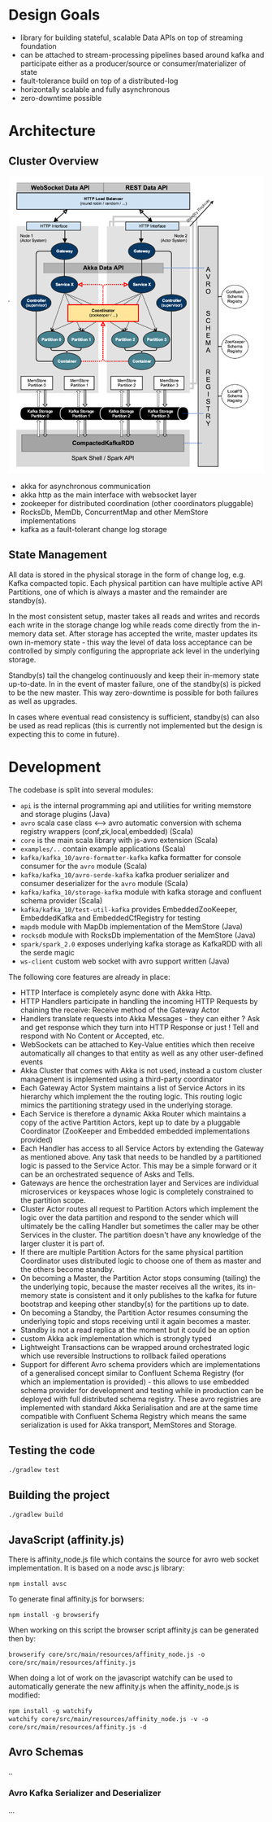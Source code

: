 # Design Goals 

 - library for building stateful, scalable Data APIs on top of streaming foundation
 - can be attached to stream-processing pipelines based around kafka and participate
   either as a producer/source or consumer/materializer of state
 - fault-tolerance build on top of a distributed-log
 - horizontally scalable and fully asynchronous
 - zero-downtime possible
 

# Architecture
 

## Cluster Overview

 ![Cluster Architecture](doc/affinity.png)

 - akka for asynchronous communication 
 - akka http as the main interface with websocket layer
 - zookeeper for distributed coordination (other coordinators pluggable)
 - RocksDb, MemDb, ConcurrentMap and other MemStore implementations
 - kafka as a fault-tolerant change log storage

## State Management

All data is stored in the physical storage in the form
of change log, e.g. Kafka compacted topic. Each physical partition
can have multiple active API Partitions, one of which is 
always a master and the remainder are standby(s). 

In the most consistent setup, master takes all reads and writes 
and records each write in the storage change log while reads
come directly from the in-memory data set.
After storage has accepted the write, master updates its own 
in-memory state - this way the level of data loss acceptance can
be controlled by simply configuring the appropriate ack level
in the underlying storage.

Standby(s) tail the changelog continuously and keep their 
in-memory state up-to-date. In in the event of master failure, 
one of the standby(s) is picked to be the new master. This way
zero-downtime is possible for both failures as well as upgrades.

In cases where eventual read consistency is sufficient, standby(s) 
can also be used as read replicas (this is currently not implemented
but the design is expecting this to come in future).


# Development 

The codebase is split into several modules:

 - `api` is the internal programming api and utiliities for writing memstore and storage plugins (Java)
 - `avro` scala case class <--> avro automatic conversion with schema registry wrappers (conf,zk,local,embedded) (Scala)
 - `core` is the main scala library with js-avro extension (Scala)
 - `examples/..` contain example applications (Scala)
 - `kafka/kafka_10/avro-formatter-kafka` kafka formatter for console consumer for the `avro` module (Scala)
 - `kafka/kafka_10/avro-serde-kafka` kafka produer serializer and consumer deserializer for the `avro` module (Scala) 
 - `kafka/kafka_10/storage-kafka` module with kafka storage and confluent schema provider (Scala)
 - `kafka/kafka_10/test-util-kafka` provides EmbeddedZooKeeper, EmbeddedKafka and EmbeddedCfRegistry for testing
 - `mapdb` module with MapDb implementation of the MemStore (Java)
 - `rocksdb` module with RocksDb implementation of the MemStore (Java)
 - `spark/spark_2.0` exposes underlying kafka storage as KafkaRDD with all the serde magic
 - `ws-client` custom web socket with avro support written (Java)
 
 
The following core features are already in place:

 - HTTP Interface is completely async done with Akka Http. 
 - HTTP Handlers participate in handling the incoming HTTP Requests
    by chaining the receive: Receive method of the Gateway Actor
 - Handlers translate requests into Akka Messages - they can either ? Ask
    and get response which they turn into HTTP Response or just ! Tell
    and respond with No Content or Accepted, etc.
 - WebSockets can be attached to Key-Value entities which then receive 
    automatically all changes to that entity as well as any other 
    user-defined events 
 - Akka Cluster that comes with Akka is not used, instead a custom
    cluster management is implemented using a third-party coordinator
 - Each Gateway Actor System maintains a list of Service Actors 
    in its hierarchy which implement the the routing logic. This routing 
    logic mimics the partitioning strategy used in the underlying storage.
 - Each Service is therefore a dynamic Akka Router which maintains a copy 
    of the active Partition Actors, kept up to date by a pluggable 
    Coordinator (ZooKeeper and Embedded embedded implementations provided)
 - Each Handler has access to all Service Actors by extending the Gateway
    as mentioned above. Any task that needs to be handled by a partitioned
    logic is passed to the Service Actor. This may be a simple forward or 
    it can be an orchestrated sequence of Asks and Tells.
 - Gateways are hence the orchestration layer and Services are individual
    microservices or keyspaces whose logic is completely constrained to
    the partition scope.
 - Cluster Actor routes all request to Partition Actors which implement
    the logic over the data partition and respond to the sender which
    will ultimately be the calling Handler but sometimes the caller 
    may be other Services in the cluster. The partition doesn't have
    any knowledge of the larger cluster it is part of.
 - If there are multiple Partition Actors for the same physical partition
    Coordinator uses distributed logic to choose one of them as master
    and the others become standby.    
 - On becoming a Master, the Partition Actor stops consuming (tailing) 
    the the underlying topic, because the master receives all the writes, 
    its in-memory state is consistent and it only publishes to the kafka 
    for future bootstrap and keeping other standby(s) for the partitions 
    up to date.
 - On becoming a Standby, the Partition Actor resumes consuming the 
     underlying topic and stops receiving until it again becomes a master.
 - Standby is not a read replica at the moment but it could be an option
 - custom Akka ack implementation which is strongly typed
 - Lightweight Transactions can be wrapped around orchestrated logic
    which use reversible Instructions to rollback failed operations    
 - Support for different Avro schema providers which are implementations of 
    a generalised concept similar to Confluent Schema Registry (for which
    an implementation is provided) - this allows to use embedded schema 
    provider for development and testing while in production can be 
    deployed with full distributed schema registry. These avro registries
     are implemented with standard Akka Serialisation and are at the same
     time compatible with Confluent Schema Registry which means the same
     serialization is used for Akka transport, MemStores and Storage.
 

## Testing the code

    ./gradlew test    
    
## Building the project
        
    ./gradlew build

## JavaScript (affinity.js)

There is affinity_node.js file which contains the source for avro
web socket implementation. It is based on a node avsc.js library:

    npm install avsc


To generate final affinity.js for borwsers:

    npm install -g browserify

When working on this script the browser script affinity.js can
be generated then by:

    browserify core/src/main/resources/affinity_node.js -o core/src/main/resources/affinity.js
    
When doing a lot of work on the javascript watchify can be used
  to automatically generate the new affinity.js when the affinity_node.js
  is modified:

    npm install -g watchify
    watchify core/src/main/resources/affinity_node.js -v -o core/src/main/resources/affinity.js -d
 
## Avro Schemas

..

### Avro Kafka Serializer and Deserializer

...